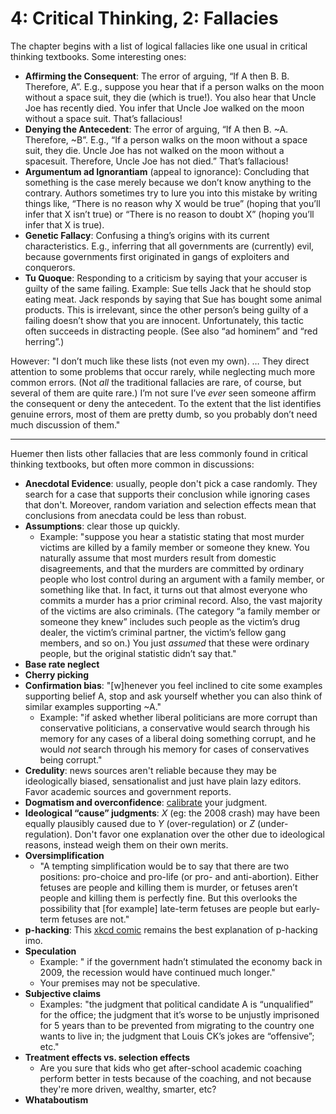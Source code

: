 # 4: Critical Thinking, 2: Fallacies
The chapter begins with a list of logical fallacies like one usual in critical thinking textbooks. Some interesting ones:
* **Affirming the Consequent**: The error of arguing, “If A then B. B. Therefore, A”. E.g., suppose you hear that if a person walks on the moon without a space suit, they die (which is true!). You also hear that Uncle Joe has recently died. You infer that Uncle Joe walked on the moon without a space suit. That’s fallacious!
* **Denying the Antecedent**: The error of arguing, “If A then B. ~A. Therefore, ~B”. E.g., “If a person walks on the moon without a space suit, they die. Uncle Joe has not walked on the moon without a spacesuit. Therefore, Uncle Joe has not died.” That’s fallacious!
* **Argumentum ad Ignorantiam** (appeal to ignorance): Concluding that something is the case merely because we don’t know anything to the contrary. Authors sometimes try to lure you into this mistake by writing things like, “There is no reason why X would be true” (hoping that you’ll infer that X isn’t true) or “There is no reason to doubt X” (hoping you’ll infer that X is true).
* **Genetic Fallacy**: Confusing a thing’s origins with its current characteristics. E.g., inferring that all governments are (currently) evil, because governments first originated in gangs of exploiters and conquerors.
* **Tu Quoque**: Responding to a criticism by saying that your accuser is guilty of the same failing. Example: Sue tells Jack that he should stop eating meat. Jack responds by saying that Sue has bought some animal products. This is irrelevant, since the other person’s being guilty of a failing doesn’t show that you are innocent. Unfortunately, this tactic often succeeds in distracting people. (See also “ad hominem” and “red herring”.)

However: "I don’t much like these lists (not even my own). … They direct attention to some problems that occur rarely, while neglecting much more common errors. (Not *all* the traditional fallacies are rare, of course, but several of them are quite rare.) I’m not sure I’ve *ever* seen someone affirm the consequent or deny the antecedent. To the extent that the list identifies genuine errors, most of them are pretty dumb, so you probably don’t need much discussion of them."
***
Huemer then lists other fallacies that are less commonly found in critical thinking textbooks, but often more common in discussions:
* **Anecdotal Evidence**: usually, people don't pick a case randomly. They search for a case that supports their conclusion while ignoring cases that don't. Moreover, random variation and selection effects mean that conclusions from anecdata could be less than robust.
* **Assumptions**: clear those up quickly.
	* Example: "suppose you hear a statistic stating that most murder victims are killed by a family member or someone they knew. You naturally assume that most murders result from domestic disagreements, and that the murders are committed by ordinary people who lost control during an argument with a family member, or something like that. In fact, it turns out that almost everyone who commits a murder has a prior criminal record. Also, the vast majority of the victims are also criminals. (The category “a family member or someone they knew” includes such people as the victim’s drug dealer, the victim’s criminal partner, the victim’s fellow gang members, and so on.) You just *assumed* that these were ordinary people, but the original statistic didn’t say that."
* **Base rate neglect**
* **Cherry picking**
* **Confirmation bias**: "[w]henever you feel inclined to cite some examples supporting belief A, stop and ask yourself whether you can also think of similar examples supporting ~A."
	* Example: "if asked whether liberal politicians are more corrupt than conservative politicians, a conservative would search through his memory for any cases of a liberal doing something corrupt, and he would *not* search through his memory for cases of conservatives being corrupt."
* **Credulity**: news sources aren't reliable because they may be ideologically biased, sensationalist and just have plain lazy editors. Favor academic sources and government reports.
* **Dogmatism and overconfidence**: [calibrate](https://programs.clearerthinking.org/calibrate_your_judgment.html) your judgment.
* **Ideological “cause” judgments**: *X* (eg: the 2008 crash) may have been equally plausibly caused due to *Y* (over-regulation) or *Z* (under-regulation). Don't favor one explanation over the other due to ideological reasons, instead weigh them on their own merits.
* **Oversimplification**
	*  "A tempting simplification would be to say that there are two positions: pro-choice and pro-life (or pro- and anti-abortion). Either fetuses are people and killing them is murder, or fetuses aren’t people and killing them is perfectly fine. But this overlooks the possibility that [for example] late-term fetuses are people but early-term fetuses are not."
* **p-hacking**: This [xkcd comic](https://www.explainxkcd.com/wiki/index.php/882:_Significant) remains the best explanation of p-hacking imo.
* **Speculation**
	* Example: " if the government hadn’t stimulated the economy back in 2009, the recession would have continued much longer."
	* Your premises may not be speculative. 
* **Subjective claims**
	* Examples: "the judgment that political candidate A is “unqualified” for the office; the judgment that it’s worse to be unjustly imprisoned for 5 years than to be prevented from migrating to the country one wants to live in; the judgment that Louis CK’s jokes are “offensive”; etc."
* **Treatment effects vs. selection effects**
	* Are you sure that kids who get after-school academic coaching perform better in tests because of the coaching, and not because they're more driven, wealthy, smarter, etc?
* **Whataboutism**
